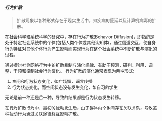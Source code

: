 ##### 行为扩散

>扩散现象以各种形式存在于现实生活中，如疾病的蔓延以及计算机病毒的扩散。

在社会科学和系统科学的研究中，存在行为扩散(Behavior Diffusion)，即指的是处于特定社会系统中的个体(包括人类个体或其他认知体)，通过信道交互，使自身行为特征对其他个体行为产生影响而实现行为在整个社会系统中不断扩散与演化的过程。

通过探讨社会网络行为中的扩散机制与演化规律，有助于预测，研判，利用，调整，干预和控制社会行为演化。
行为扩散的演化通常表现为两种形式:
1. 空间和行为状态变化，如广场舞，谣言传播
2. 行为状态变化，而空间状态没有发生变化，如自习的学生

无论是前一种还是后一种，导致的结果都是行为状态发生转移。

在行为扩散行为中，最初的扰动发生后，由于群体内个体间存在关联关系，导致这种扰动行为通过关联途径相互影响扩散。
